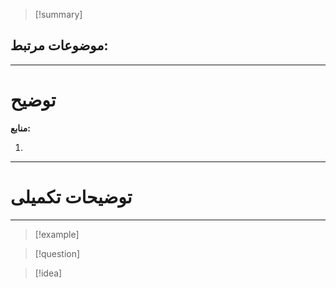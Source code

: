 
> [!summary]
>



**موضوعات مرتبط:**
- 




---
# توضیح













**منابع:**

1. 


---

# توضیحات تکمیلی








---

> [!example] 
> 



> [!question] 



> [!idea] 
>  





